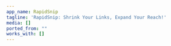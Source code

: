 ```yaml
---
app_name: RapidSnip
tagline: 'RapidSnip: Shrink Your Links, Expand Your Reach!'
media: []
ported_from: ""
works_with: []
---
```



